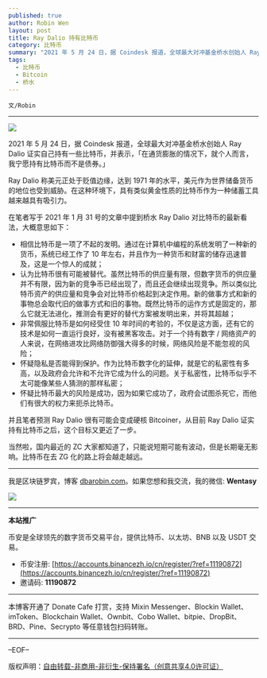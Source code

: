 ```yaml
---
published: true
author: Robin Wen
layout: post
title: Ray Dalio 持有比特币
category: 比特币
summary: "2021 年 5 月 24 日，据 Coindesk 报道，全球最大对冲基金桥水创始人 Ray Dalio 证实自己持有一些比特币，并表示，「在通货膨胀的情况下，就个人而言，我宁愿持有比特币而不是债券。」Ray Dalio 称美元正处于贬值边缘，达到 1971 年的水平，美元作为世界储备货币的地位也受到威胁。在这种环境下，具有类似黄金性质的比特币作为一种储蓄工具越来越具有吸引力。当然啦，国内最近的 ZC 大家都知道了，只能说短期可能有波动，但是长期毫无影响。比特币在去 ZG 化的路上将会越走越远。"
tags:
  - 比特币
  - Bitcoin
  - 桥水
---
```


`文/Robin`

***

![](https://cdn.dbarobin.com/ktavx5s.png)

2021 年 5 月 24 日，据 Coindesk 报道，全球最大对冲基金桥水创始人 Ray Dalio 证实自己持有一些比特币，并表示，「在通货膨胀的情况下，就个人而言，我宁愿持有比特币而不是债券。」

Ray Dalio 称美元正处于贬值边缘，达到 1971 年的水平，美元作为世界储备货币的地位也受到威胁。在这种环境下，具有类似黄金性质的比特币作为一种储蓄工具越来越具有吸引力。

在笔者写于 2021 年 1 月 31 号的文章中提到桥水 Ray Dalio 对比特币的最新看法，大概意思如下：

* 相信比特币是一项了不起的发明。通过在计算机中编程的系统发明了一种新的货币，系统已经工作了 10 年左右，并且作为一种货币和财富的储存迅速普及，这是一个惊人的成就；
* 认为比特币很有可能被替代。虽然比特币的供应量有限，但数字货币的供应量并不有限，因为新的竞争币已经出现了，而且还会继续出现竞争。所以类似比特币资产的供应量和竞争会对比特币价格起到决定作用。新的做事方式和新的事物总会取代旧的做事方式和旧的事物。既然比特币的运作方式是固定的，那么它就无法进化，推测会有更好的替代方案被发明出来，并将其超越；
* 非常佩服比特币是如何经受住 10 年时间的考验的，不仅是这方面，还有它的技术是如何一直运行良好，没有被黑客攻击。对于一个持有数字 / 网络资产的人来说，在网络进攻比网络防御强大得多的时候，网络风险是不能忽视的风险；
* 怀疑隐私是否能得到保护。作为比特币数字化的延伸，就是它的私密性有多高，以及政府会允许和不允许它成为什么的问题。关于私密性，比特币似乎不太可能像某些人猜测的那样私密；
* 怀疑比特币最大的风险是成功，因为如果它成功了，政府会试图杀死它，而他们有很大的权力来扼杀比特币。

并且笔者预测 Ray Dalio 很有可能会变成硬核 Bitcoiner，从目前 Ray Dalio 证实持有比特币之后，这个目标又更近了一步。

当然啦，国内最近的 ZC 大家都知道了，只能说短期可能有波动，但是长期毫无影响。比特币在去 ZG 化的路上将会越走越远。

***

我是区块链罗宾，博客 [dbarobin.com](https://dbarobin.com/)。如果您想和我交流，我的微信: **Wentasy**

![](https://cdn.dbarobin.com/v4yywe2.png)

***

**本站推广**

币安是全球领先的数字货币交易平台，提供比特币、以太坊、BNB 以及 USDT 交易。

* 币安注册: [https://accounts.binancezh.io/cn/register/?ref=11190872](https://accounts.binancezh.io/cn/register/?ref=11190872)
* 邀请码: **11190872**

***

本博客开通了 Donate Cafe 打赏，支持 Mixin Messenger、Blockin Wallet、imToken、Blockchain Wallet、Ownbit、Cobo Wallet、bitpie、DropBit、BRD、Pine、Secrypto 等任意钱包扫码转账。

<center>
    <div class="--donate-button"
         data-button-id="f8b9df0d-af9a-460d-8258-d3f435445075"
    ></div>
</center>

***

–EOF–

版权声明：[自由转载-非商用-非衍生-保持署名（创意共享4.0许可证）](http://creativecommons.org/licenses/by-nc-nd/4.0/deed.zh)